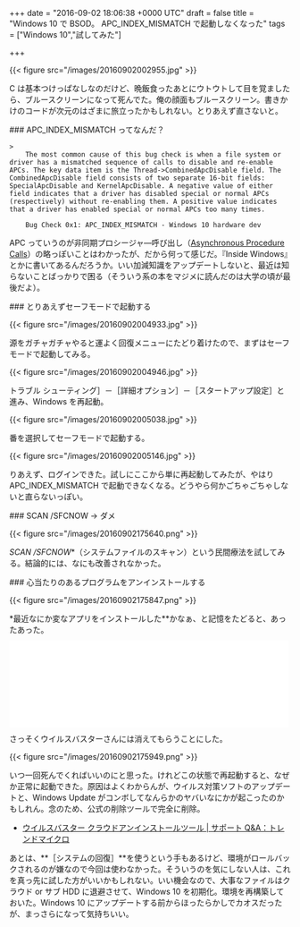 
+++
date = "2016-09-02 18:06:38 +0000 UTC"
draft = false
title = "Windows 10 で BSOD。 APC_INDEX_MISMATCH で起動しなくなった"
tags = ["Windows 10","試してみた"]

+++


{{< figure src="/images/20160902002955.jpg"  >}}

C は基本つけっぱなしなのだけど、晩飯食ったあとにウトウトして目を覚ましたら、ブルースクリーンになって死んでた。俺の顔面もブルースクリーン。書きかけのコードが次元のはざまに旅立ったかもしれない。とりあえず直さないと。

<div class="section">
    ### APC_INDEX_MISMATCH ってなんだ？
    
    >
        The most common cause of this bug check is when a file system or driver has a mismatched sequence of calls to disable and re-enable APCs. The key data item is the Thread->CombinedApcDisable field. The CombinedApcDisable field consists of two separate 16-bit fields: SpecialApcDisable and KernelApcDisable. A negative value of either field indicates that a driver has disabled special or normal APCs (respectively) without re-enabling them. A positive value indicates that a driver has enabled special or normal APCs too many times.

        Bug Check 0x1: APC_INDEX_MISMATCH - Windows 10 hardware dev
    
APC っていうのが非同期プロシージャ―呼び出し（<a href="https://msdn.microsoft.com/ja-jp/library/windows/desktop/ms681951(v=vs.85).aspx">Asynchronous Procedure Calls</a>）の略っぽいことはわかったが、だから何って感じだ。『Inside Windows』とかに書いてあるんだろうか。いい加減知識をアップデートしないと、最近は知らないことばっかりで困る（そういう系の本をマジメに読んだのは大学の頃が最後だよ）。

</div>
<div class="section">
    ### とりあえずセーフモードで起動する
    

{{< figure src="/images/20160902004933.jpg"  >}}

源をガチャガチャやると運よく回復メニューにたどり着けたので、まずはセーフモードで起動してみる。

{{< figure src="/images/20160902004946.jpg"  >}}

トラブル シューティング］－［詳細オプション］－［スタートアップ設定］と進み、Windows を再起動。

{{< figure src="/images/20160902005038.jpg"  >}}

 番を選択してセーフモードで起動する。

{{< figure src="/images/20160902005146.jpg"  >}}

りあえず、ログインできた。試しにここから単に再起動してみたが、やはり APC_INDEX_MISMATCH で起動できなくなる。どうやら何かごちゃごちゃしないと直らないっぽい。

</div>
<div class="section">
    ### SCAN /SFCNOW → ダメ
    

{{< figure src="/images/20160902175640.png"  >}}

*SCAN /SFCNOW**（システムファイルのスキャン）という民間療法を試してみる。結論的には、なにも改善されなかった。

</div>
<div class="section">
    ### 心当たりのあるプログラムをアンインストールする
    

{{< figure src="/images/20160902175847.png"  >}}

*最近なにか変なアプリをインストールした**かなぁ、と記憶をたどると、あったあった。<iframe src="//hatenablog-parts.com/embed?url=http%3A%2F%2Fforest.watch.impress.co.jp%2Fdocs%2Fnews%2F1017850.html" title="ランサムウェアからファイルを守る対策をさらに充実させた「ウイルスバスター クラウド」最新版" class="embed-card embed-webcard" scrolling="no" frameborder="0" style="display: block; width: 100%; height: 155px; max-width: 500px; margin: 10px 0px;"></iframe>さっそくウイルスバスターさんには消えてもらうことにした。

{{< figure src="/images/20160902175949.png"  >}}

いつ一回死んでくればいいのにと思った。けれどこの状態で再起動すると、なぜか正常に起動できた。原因はよくわからんが、ウイルス対策ソフトのアップデートと、Windows Update がコンボしてなんらかのヤバいなにかが起こったのかもしれん。念のため、公式の削除ツールで完全に削除。

<ul>
<li><a href="https://esupport.trendmicro.com/support/vb/solution/ja-jp/1314086.aspx">ウイルスバスター クラウドアンインストールツール | サポート Q&amp;A：トレンドマイクロ</a></li>
</ul>あとは、**［システムの回復］**を使うという手もあるけど、環境がロールバックされるのが嫌なので今回は使わなかった。そういうのを気にしない人は、これを真っ先に試した方がいいかもしれない。いい機会なので、大事なファイルはクラウド or サブ HDD に退避させて、Windows 10 を初期化。環境を再構築しておいた。Windows 10 にアップデートする前からほったらかしでカオスだったが、まっさらになって気持ちいい。

</div>

